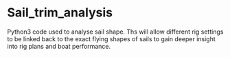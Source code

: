 # Sail_trim_analysis
Python3 code used to analyse sail shape. Ths will allow different rig settings to be linked back to the exact flying shapes of sails to gain deeper insight into rig plans and boat performance.

